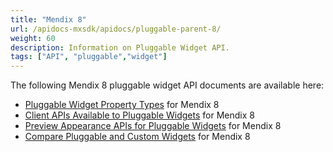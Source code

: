 ```yaml
---
title: "Mendix 8"
url: /apidocs-mxsdk/apidocs/pluggable-parent-8/
weight: 60
description: Information on Pluggable Widget API.
tags: ["API", "pluggable","widget"]
---
```


The following Mendix 8 pluggable widget API documents are available here:

* [Pluggable Widget Property Types](/apidocs-mxsdk/apidocs/property-types-pluggable-widgets-8/) for Mendix 8
* [Client APIs Available to Pluggable Widgets](/apidocs-mxsdk/apidocs/client-apis-for-pluggable-widgets-8/) for Mendix 8
* [Preview Appearance APIs for Pluggable Widgets](/apidocs-mxsdk/apidocs/studio-apis-for-pluggable-widgets-8/) for Mendix 8
* [Compare Pluggable and Custom Widgets](/apidocs-mxsdk/apidocs/differences-between-pluggable-and-custom-widgets/) for Mendix 8
